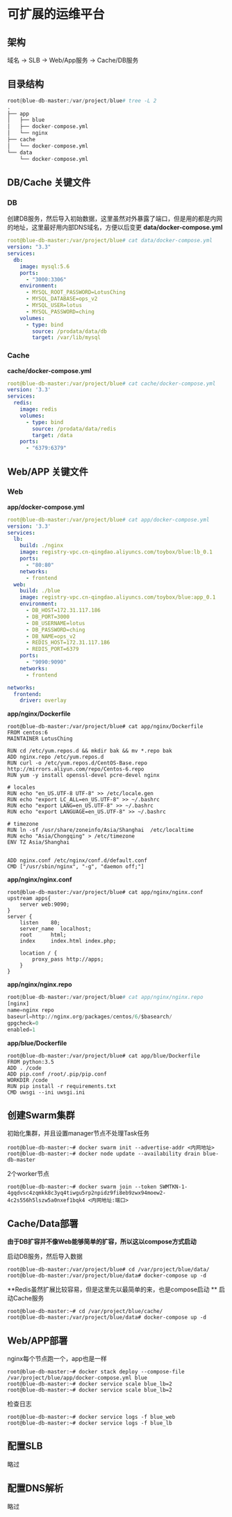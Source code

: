 # 可扩展的运维平台

## 架构

域名 -> SLB -> Web/App服务 -> Cache/DB服务

## 目录结构
```python
root@blue-db-master:/var/project/blue# tree -L 2
.
├── app
│   ├── blue
│   ├── docker-compose.yml
│   └── nginx
├── cache
│   └── docker-compose.yml
└── data
    └── docker-compose.yml
```

## DB/Cache 关键文件
### DB
创建DB服务，然后导入初始数据，这里虽然对外暴露了端口，但是用的都是内网的地址，这里最好用内部DNS域名，方便以后变更
**data/docker-compose.yml**
```yaml
root@blue-db-master:/var/project/blue# cat data/docker-compose.yml 
version: "3.3"
services:
  db:
    image: mysql:5.6
    ports:
      - "3000:3306"
    environment:
      - MYSQL_ROOT_PASSWORD=LotusChing
      - MYSQL_DATABASE=ops_v2
      - MYSQL_USER=lotus
      - MYSQL_PASSWORD=ching     
    volumes:
      - type: bind
        source: /prodata/data/db
        target: /var/lib/mysql
```

### Cache
**cache/docker-compose.yml**
```yaml
root@blue-db-master:/var/project/blue# cat cache/docker-compose.yml 
version: '3.3'
services:
  redis:
    image: redis
    volumes:
      - type: bind
        source: /prodata/data/redis
        target: /data
    ports:
      - "6379:6379"
```


## Web/APP 关键文件
### Web
**app/docker-compose.yml**
```yaml
root@blue-db-master:/var/project/blue# cat app/docker-compose.yml 
version: '3.3'
services:
  lb:
    build: ./nginx
    image: registry-vpc.cn-qingdao.aliyuncs.com/toybox/blue:lb_0.1
    ports:
      - "80:80"
    networks:
      - frontend
  web:
    build: ./blue
    image: registry-vpc.cn-qingdao.aliyuncs.com/toybox/blue:app_0.1
    environment:
      - DB_HOST=172.31.117.186
      - DB_PORT=3000
      - DB_USERNAME=lotus
      - DB_PASSWORD=ching
      - DB_NAME=ops_v2
      - REDIS_HOST=172.31.117.186
      - REDIS_PORT=6379
    ports:
      - "9090:9090"
    networks:
      - frontend

networks:
  frontend:
    driver: overlay
```

**app/nginx/Dockerfile**
```docker
root@blue-db-master:/var/project/blue# cat app/nginx/Dockerfile 
FROM centos:6
MAINTAINER LotusChing

RUN cd /etc/yum.repos.d && mkdir bak && mv *.repo bak
ADD nginx.repo /etc/yum.repos.d
RUN curl -o /etc/yum.repos.d/CentOS-Base.repo http://mirrors.aliyun.com/repo/Centos-6.repo
RUN yum -y install openssl-devel pcre-devel nginx

# locales
RUN echo "en_US.UTF-8 UTF-8" >> /etc/locale.gen
RUN echo "export LC_ALL=en_US.UTF-8" >> ~/.bashrc
RUN echo "export LANG=en_US.UTF-8" >> ~/.bashrc
RUN echo "export LANGUAGE=en_US.UTF-8" >> ~/.bashrc

# timezone
RUN ln -sf /usr/share/zoneinfo/Asia/Shanghai  /etc/localtime
RUN echo "Asia/Chongqing" > /etc/timezone
ENV TZ Asia/Shanghai


ADD nginx.conf /etc/nginx/conf.d/default.conf
CMD ["/usr/sbin/nginx", "-g", "daemon off;"]
```

**app/nginx/nginx.conf**
```nginx
root@blue-db-master:/var/project/blue# cat app/nginx/nginx.conf 
upstream apps{
    server web:9090;
}
server {
    listen    80;
    server_name  localhost;
    root      html;
    index     index.html index.php;

    location / {
        proxy_pass http://apps;
    }
}
```

**app/nginx/nginx.repo**
```python
root@blue-db-master:/var/project/blue# cat app/nginx/nginx.repo 
[nginx]
name=nginx repo
baseurl=http://nginx.org/packages/centos/6/$basearch/
gpgcheck=0
enabled=1
```

**app/blue/Dockerfile**
```docker
root@blue-db-master:/var/project/blue# cat app/blue/Dockerfile 
FROM python:3.5
ADD . /code
ADD pip.conf /root/.pip/pip.conf
WORKDIR /code
RUN pip install -r requirements.txt
CMD uwsgi --ini uwsgi.ini
```

## 创建Swarm集群
初始化集群，并且设置manager节点不处理Task任务
```shell
root@blue-db-master:~# docker swarm init --advertise-addr <内网地址>
root@blue-db-master:~# docker node update --availability drain blue-db-master 
```

2个worker节点
```shell
root@blue-db-master:~# docker swarm join --token SWMTKN-1-4gqdvsc4zqmkk8c3yq4tiwgu5rp2npidz9fi8eb9zwx94moew2-4c2s556h5lszw5a0nxef1bqk4 <内网地址:端口>
```

## Cache/Data部署
**由于DB扩容并不像Web能够简单的扩容，所以这以compose方式启动**

启动DB服务，然后导入数据
```shell
root@blue-db-master:/var/project/blue# cd /var/project/blue/data/
root@blue-db-master:/var/project/blue/data# docker-compose up -d
```

**Redis虽然扩展比较容易，但是这里先以最简单的来，也是compose启动 **
启动Cache服务
```shell
root@blue-db-master:~# cd /var/project/blue/cache/
root@blue-db-master:/var/project/blue/data# docker-compose up -d
```

## Web/APP部署
nginx每个节点跑一个，app也是一样
```shell
root@blue-db-master:~# docker stack deploy --compose-file /var/project/blue/app/docker-compose.yml blue
root@blue-db-master:~# docker service scale blue_lb=2
root@blue-db-master:~# docker service scale blue_lb=2
```

检查日志
```docker
root@blue-db-master:~# docker service logs -f blue_web
root@blue-db-master:~# docker service logs -f blue_lb 
```

## 配置SLB
略过


## 配置DNS解析
略过